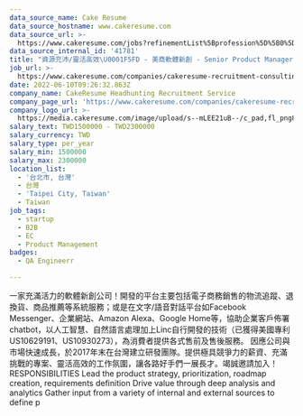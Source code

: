 ```yaml
---
data_source_name: Cake Resume
data_source_hostname: www.cakeresume.com
data_source_url: >-
  https://www.cakeresume.com/jobs?refinementList%5Bprofession%5D%5B0%5D=engineering_qa-engineer&refinementList%5Bsalary_currency%5D=TWD&range%5Bsalary_range%5D%5Bmin%5D=800096
data_source_internal_id: '41781'
title: "資源充沛/靈活高效\U0001F5FD - 美商軟體新創 - Senior Product Manager - AC"
job_url: >-
  https://www.cakeresume.com/companies/cakeresume-recruitment-consulting/jobs/6c2732
date: 2022-06-10T09:26:32.863Z
company_name: CakeResume Headhunting Recruitment Service
company_page_url: 'https://www.cakeresume.com/companies/cakeresume-recruitment-consulting'
company_logo_url: >-
  https://media.cakeresume.com/image/upload/s--mLEE21uB--/c_pad,fl_png8,h_200,w_200/v1620881212/vdbipassrdfr8omwzeq6.png
salary_text: TWD1500000 - TWD2300000
salary_currency: TWD
salary_type: per_year
salary_min: 1500000
salary_max: 2300000
location_list:
  - '台北市, 台灣'
  - 台灣
  - 'Taipei City, Taiwan'
  - Taiwan
job_tags:
  - startup
  - B2B
  - EC
  - Product Management
badges:
  - QA Engineerr

---
```


一家充滿活力的軟體新創公司！開發的平台主要包括電子商務銷售的物流追蹤、退換貨、商品推薦等系統服務；或是在文字/語音對話平台如Facebook Messenger、企業網站、Amazon Alexa、Google Home等，協助企業客戶佈署chatbot，以人工智慧、自然語言處理加上Linc自行開發的技術（已獲得美國專利US10629191、US10930273），為消費者提供各式售前及售後服務。 因應公司與市場快速成長，於2017年末在台灣建立研發團隊。提供極具競爭力的薪資、充滿挑戰的專案、靈活高效的工作氛圍，讓各路好手們一展長才。竭誠邀請加入！ RESPONSIBILITIES Lead the product strategy, prioritization, roadmap creation, requirements definition Drive value through deep analysis and analytics Gather input from a variety of internal and external sources to define p